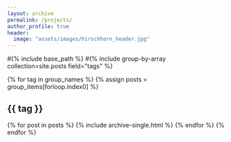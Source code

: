 ```yaml
---
layout: archive
permalink: /projects/
author_profile: true
header:
  image: "assets/images/hirschhorn_header.jpg"
---
```



#{% include base_path %}
#{% include group-by-array collection=site.posts field="tags" %}

{% for tag in group_names %}
  {% assign posts = group_items[forloop.index0] %}
  <h2 id="{{ tag | slugify }}" class="archive__subtitle">{{ tag }}</h2>
  {% for post in posts %}
    {% include archive-single.html %}
  {% endfor %}
{% endfor %}
